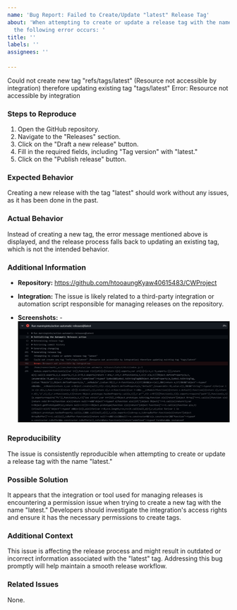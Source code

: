 ```yaml
---
name: 'Bug Report: Failed to Create/Update "latest" Release Tag'
about: 'When attempting to create or update a release tag with the name "latest,"
  the following error occurs: '
title: ''
labels: ''
assignees: ''

---
```


Could not create new tag "refs/tags/latest" (Resource not accessible by integration) therefore updating existing tag "tags/latest"
Error: Resource not accessible by integration

### Steps to Reproduce

1. Open the GitHub repository.
2. Navigate to the "Releases" section.
3. Click on the "Draft a new release" button.
4. Fill in the required fields, including "Tag version" with "latest."
5. Click on the "Publish release" button.

### Expected Behavior

Creating a new release with the tag "latest" should work without any issues, as it has been done in the past.

### Actual Behavior

Instead of creating a new tag, the error message mentioned above is displayed, and the release process falls back to updating an existing tag, which is not the intended behavior.

### Additional Information

- **Repository:** https://github.com/htooaungKyaw40615483/CWProject

- **Integration:** The issue is likely related to a third-party integration or automation script responsible for managing releases on the repository.

- **Screenshots:** - ![Release Tag Creation Error](https://github.com/htooaungKyaw40615483/CWProject/blob/master/Documents/Bug%20Screenshot/release_tag_creation_error.PNG)

### Reproducibility

The issue is consistently reproducible when attempting to create or update a release tag with the name "latest."

### Possible Solution

It appears that the integration or tool used for managing releases is encountering a permission issue when trying to create a new tag with the name "latest." Developers should investigate the integration's access rights and ensure it has the necessary permissions to create tags.

### Additional Context

This issue is affecting the release process and might result in outdated or incorrect information associated with the "latest" tag. Addressing this bug promptly will help maintain a smooth release workflow.

### Related Issues

None.
